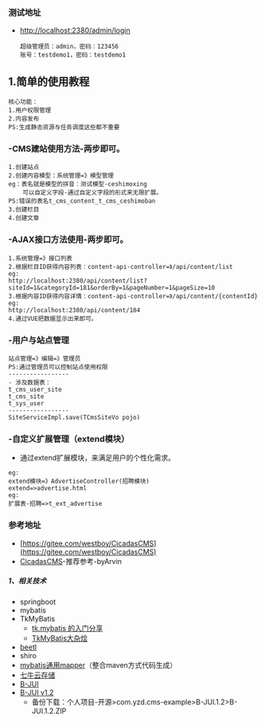
### 测试地址
- [http://localhost:2380/admin/login](http://localhost:2380/admin/login)
    ```
    超级管理员：admin，密码：123456
    账号：testdemo1，密码：testdemo1
    ```
## 1.简单的使用教程
```
核心功能：
1.用户权限管理
2.内容发布
PS:生成静态资源与任务调度这些都不重要
```
### -CMS建站使用方法-两步即可。
```
1.创建站点
2.创建内容模型：系统管理=》模型管理
eg：表名就是模型的拼音：测试模型-ceshimoxing
    可以自定义字段-通过自定义字段的形式来无限扩展。
PS:错误的表名t_cms_content_t_cms_ceshimoban
3.创建栏目
4.创建文章
```

### -AJAX接口方法使用-两步即可。
```
1.系统管理=》接口列表
2.根据栏目ID获得内容列表：content-api-controller=》/api/content/list
eg:
http://localhost:2380/api/content/list?siteId=1&categoryId=181&orderBy=1&pageNumber=1&pageSize=10
3.根据内容ID获得内容详情：content-api-controller=》/api/content/{contentId}
eg:
http://localhost:2380/api/content/184
4.通过VUE把数据显示出来即可。
```
### -用户与站点管理
```
站点管理=》编辑=》管理员
PS:通过管理员可以控制站点使用权限
-----------------
- 涉及数据表：
t_cms_user_site
t_cms_site
t_sys_user
-----------------
SiteServiceImpl.save(TCmsSiteVo pojo)

```
### -自定义扩展管理（extend模块）
- 通过extend扩展模块，来满足用户的个性化需求。
```
eg:
extend模块=》AdvertiseController(招聘模块)
extend=>advertise.html
eg:
扩展表-招聘=>t_ext_advertise
```

### 参考地址
- [https://gitee.com/westboy/CicadasCMS](https://gitee.com/westboy/CicadasCMS)
- [CicadasCMS](https://gitee.com/westboy/CicadasCMS)-推荐参考-byArvin

##### 1、相关技术
- springboot
- mybatis
- TkMyBatis
    - [tk.mybatis 的入门分享](https://blog.csdn.net/qq_37751454/article/details/81562911)
    - [TkMyBatis大杂烩](https://blog.csdn.net/baijifeilong/article/details/80832908)
- [beetl](http://www.ibeetl.com "beetl")
- shiro
- [mybatis通用mapper](http://git.oschina.net/free/Mapper "通用mapper")（整合maven方式代码生成）
- [七牛云存储](https://portal.qiniu.com/signup?code=3lb7ah8vdj0ia "七牛云存储")
- [B-JUI](http://b-jui.cn)
- [B-JUI v1.2](http://b-jui.cn/1.2/)
    - 备份下载：个人项目-开源>com.yzd.cms-example>B-JUI.1.2>B-JUI.1.2.ZIP